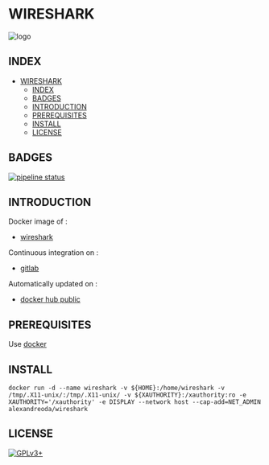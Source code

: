 # WIRESHARK

![logo](https://assets.gitlab-static.net/uploads/-/system/project/avatar/12904490/wireshark-logo-png-1.png)

## INDEX

- [WIRESHARK](#wireshark)
  - [INDEX](#index)
  - [BADGES](#badges)
  - [INTRODUCTION](#introduction)
  - [PREREQUISITES](#prerequisites)
  - [INSTALL](#install)
  - [LICENSE](#license)

## BADGES

[![pipeline status](https://gitlab.com/oda-alexandre/wireshark/badges/master/pipeline.svg)](https://gitlab.com/oda-alexandre/wireshark/commits/master)

## INTRODUCTION

Docker image of :

- [wireshark](https://www.wireshark.org)

Continuous integration on :

- [gitlab](https://gitlab.com/oda-alexandre/wireshark/pipelines)

Automatically updated on :

- [docker hub public](https://hub.docker.com/r/alexandreoda/wireshark)

## PREREQUISITES

Use [docker](https://www.docker.com)

## INSTALL

```docker run -d --name wireshark -v ${HOME}:/home/wireshark -v /tmp/.X11-unix/:/tmp/.X11-unix/ -v ${XAUTHORITY}:/xauthority:ro -e XAUTHORITY='/xauthority' -e DISPLAY --network host --cap-add=NET_ADMIN alexandreoda/wireshark```

## LICENSE

[![GPLv3+](http://gplv3.fsf.org/gplv3-127x51.png)](https://gitlab.com/oda-alexandre/wireshark/blob/master/LICENSE)
